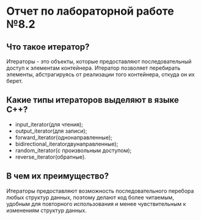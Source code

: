 # Отчет по лабораторной работе №8.2
## Что такое итератор?
Итераторы - это объекты, которые предоставляют последовательный доступ к элементам контейнера. Итератор позволяет перебирать элементы, абстрагируясь от реализации того контейнера, откуда он их берет. 

## Какие типы итераторов выделяют в языке С++?
+ input_iterator(для чтения);
+ output_iterator(для записи);
+ forward_iterator(однонаправленные);
+ bidirectional_iteratorдвунаправленные);
+ random_iterator(с произвольным доступом);
+ reverse_iterator(обратные).

## В чем их преимущество?
Итераторы предоставляют возможность последовательного перебора любых структур данных, поэтому делают код более читаемым, удобным для повторного использования и менее чувствительным к изменениям структур данных.
